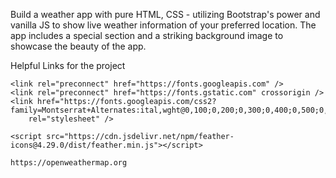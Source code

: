 Build a weather app with pure HTML, CSS - utilizing Bootstrap's power and vanilla JS to show live weather information of your preferred location. 
The app includes a special section and a striking background image to showcase the beauty of the app.

Helpful Links for the project

<!-- Font link -->
    <link rel="preconnect" href="https://fonts.googleapis.com" />
    <link rel="preconnect" href="https://fonts.gstatic.com" crossorigin />
    <link href="https://fonts.googleapis.com/css2?family=Montserrat+Alternates:ital,wght@0,100;0,200;0,300;0,400;0,500;0,600;0,700;0,800;0,900;1,100;1,200;1,300;1,400;1,500;1,600;1,700;1,800;1,900&display=swap"
        rel="stylesheet" />

<!-- Feather icon link -->
    <script src="https://cdn.jsdelivr.net/npm/feather-icons@4.29.0/dist/feather.min.js"></script>

<!-- OpenWeatherMap link - Sign up to get your API Key -->
    https://openweathermap.org
